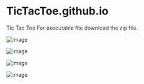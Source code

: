 # TicTacToe.github.io
Tic Tac Toe
For executable file download the zip file.

![image](https://user-images.githubusercontent.com/112796038/205427307-4e446cff-9d59-4aac-8400-9bd006274ef5.png)


![image](https://user-images.githubusercontent.com/112796038/205427329-f9e486a0-093b-4f56-94c4-12f207acb3a5.png)


![image](https://user-images.githubusercontent.com/112796038/205427364-92d5b0d6-fda2-4cdf-84df-5e4d8f4819dd.png)


![image](https://user-images.githubusercontent.com/112796038/205427393-d80d2038-8ecb-44f1-91c7-26bc9860cb29.png)

